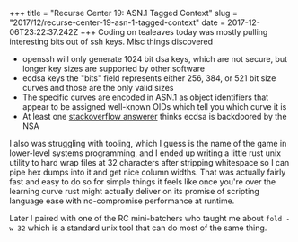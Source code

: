+++
title = "Recurse Center 19: ASN.1 Tagged Context"
slug = "2017/12/recurse-center-19-asn-1-tagged-context"
date = 2017-12-06T23:22:37.242Z
+++
Coding on tealeaves today was mostly pulling interesting bits out of ssh keys. Misc things discovered

- openssh will only generate 1024 bit dsa keys, which are not secure, but longer key sizes are supported by other software
- ecdsa keys the "bits" field represents either 256, 384, or 521 bit size curves and those are the only valid sizes
- The specific curves are encoded in ASN.1 as object identifiers that appear to be assigned well-known OIDs which tell you which curve it is
- At least one [stackoverflow answerer](https://security.stackexchange.com/questions/5096/rsa-vs-dsa-for-ssh-authentication-keys/46781#46781) thinks ecdsa is backdoored by the NSA

I also was struggling with tooling, which I guess is the name of the game in lower-level systems programming, and I ended up writing a little rust unix utility to hard wrap files at 32 characters after stripping whitespace so I can pipe hex dumps into it and get nice column widths. That was actually fairly fast and easy to do so for simple things it feels like once you're over the learning curve rust might actually deliver on its promise of scripting language ease with no-compromise performance at runtime. 

Later I paired with one of the RC mini-batchers who taught me about `fold -w 32` which is a standard unix tool that can do most of the same thing.
